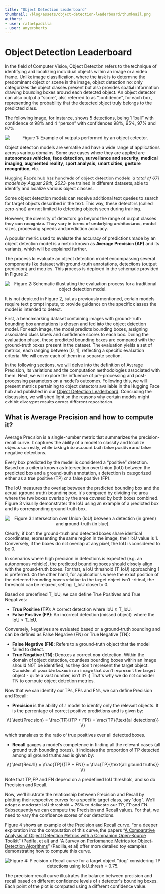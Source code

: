 ```yaml
---
title: "Object Detection Leaderboard"
thumbnail: /blog/assets/object-detection-leaderboard/thumbnail.png
authors:
- user: rafaelpadilla
- user: amyeroberts
---
```


# Object Detection Leaderboard

<!-- {blog_metadata} -->
<!-- {authors} -->

In the field of Computer Vision, Object Detection refers to the technique of identifying and localizing individual objects within an image or a video frame. Unlike image classification, where the task is to determine the predominant object or scene in the image, object detection not only categorizes the object classes present but also provides spatial information drawing bounding boxes around each detected object. An object detector can also output a “score”, also referred to as “confidence”, for each box, representing the probability that the detected object truly belongs to the predicted class.

The following image, for instance, shows 5 detections, being 1 “ball” with confidence of 98% and 4 “person” with confidences 98%, 95%, 97% and 97%.

<!-- ![image](assets/object-detection-leaderboard/intro_object_detection.png)
Figure 1: Example of outputs performed by an object detector. -->

<img class="mx-auto" style="float: left;" padding="5px" width="*" src="/blog/assets/object-detection-leaderboard/intro_object_detection.png">
<center> Figure 1: Example of outputs performed by an object detector. </center>

Object detection models are versatile and have a wide range of applications across various domains. Some use cases where they are applied are **autonomous vehicles**, **face detection**, **surveillance and security**, **medical imaging**, **augmented reality**, **sport analysis**, **smart cities**, **gesture recognition**, etc.

[Hugging Face’s hub](https://huggingface.co/models?pipeline_tag=object-detection) has hundreds of object detection models (*a total of 671 models by August 29th, 2023*) pre trained in different datasets, able to identify and localize various object classes. 

Some object detection models can receive additional text queries to search for target objects described in the text. This way, these detectors (called zero-shot) are not limited to detecting objects seen during training.  

However, the diversity of detectors go beyond the range of output classes they can recognize. They vary in terms of underlying architectures, model sizes, processing speeds and prediction accuracy.

A popular metric used to evaluate the accuracy of predictions made by an object detection model is a metric known as **Average Precision (AP)** and its variants, which will be explained further.

The process to evaluate an object detection model encompassing several components like dataset with ground-truth annotations, detections (output prediction)  and metrics. This process is depicted in the schematic provided in Figure 2:

<!-- ![image](assets/object-detection-leaderboard/pipeline_object_detection.png)
Figure 2: Schematic illustrating the evaluation process for a traditional object detection model -->

<img class="mx-auto" style="float: left;" padding="5px" width="*" src="/blog/assets/object-detection-leaderboard/pipeline_object_detection.png">
<center> Figure 2: Schematic illustrating the evaluation process for a traditional object detection model. </center>


It is not depicted in Figure 2, but as previously mentioned, certain models require text prompt inputs, to provide guidance on the specific classes the model is intended to detect.

First, a benchmarking dataset containing images with ground-truth bounding box annotations is chosen and fed into the object detection model. For each image, the model predicts bounding boxes, assigning associated class labels and confidence scores to each box. During the evaluation phase, these predicted bounding boxes are compared with the ground-truth boxes present in the dataset. The evaluation yields a set of metrics, each ranging between [0, 1], reflecting a specific evaluation criteria. We will cover each of them in a separate section.

In the following sections, we will delve into the definition of Average Precision, its variations and the computation methodologies associated with them. Next, we will explore the influence of pre-processing and post-processing parameters on a model’s outcomes. Following this, we will present metrics pertaining to object detectors available in the Hugging Face hub and published in our [Object Detection Leaderboard](https://huggingface.co/spaces/rafaelpadilla/object_detection_leaderboard). Concluding the discussion, we will shed light on the reasons why certain models might exhibit divergent results across different repositories. 



## What is Average Precision and how to compute it?


Average Precision is a single-number metric that summarizes the precision-recall curve. It captures the ability of a model to classify and localize objects correctly, while taking into account both false positive and false negative detections.

Every box predicted by the model is considered a “positive” detection. Based on a criteria known as Intersection over Union (IoU) between the predicted box and a ground-truth annotation, a detection is categorized either as a true positive (TP) or a false positive (FP). 

The IoU measures the overlap between the predicted bounding box and the actual (ground truth) bounding box. It's computed by dividing the area where the two boxes overlap by the area covered by both boxes combined. Figure 3 visually demonstrates the IoU using an example of a predicted box and its corresponding ground-truth box.


<!-- ![image](assets/object-detection-leaderboard/iou.png)
Figure 3: Intersection over Union (IoU) between a detection (in green) and ground-truth (in blue). -->

<img class="mx-auto" style="float: left;" padding="5px" width="*" src="/blog/assets/object-detection-leaderboard/iou.png">
<center> Figure 3: Intersection over Union (IoU) between a detection (in green) and ground-truth (in blue). </center>

Clearly, if both the ground-truth and detected boxes share identical coordinates, representing the same region in the image, their IoU value is 1. Conversely, if the boxes do not overlap at any pixel, the IoU is considered to be 0.

In scenarios where high precision in detections is expected (e.g. an autonomous vehicle), the predicted bounding boxes should closely align with the ground-truth boxes. For that, a IoU threshold (T_IoU) approaching 1 is preferred. On the other hand, for applications where the exact position of the detected bounding boxes relative to the target object isn’t critical, the threshold can be relaxed, setting T_IoU closer to 0.

Based on predefined T_IoU, we can define True Positives and True Negatives:
* **True Positive (TP)**: A correct detection where IoU ≥ T_IoU.
* **False Positive (FP)**: An incorrect detection (missed object), where the IoU < T_IoU.

Conversely, Negatives are evaluated  based on a ground-truth bounding and can be defined as False Negative (FN) or True Negative (TN):
* **False Negative (FN)**: Refers to a ground-truth object that the model failed to detect.
* **True Negative (TN)**: Denotes a correct non-detection. Within the domain of object detection, countless bounding boxes within an image should NOT be identified, as they don't represent the target object. Consider all possible boxes in an image that don’t represent the target object - quite a vast number, isn’t it? :) That's why we do not consider TN to compute object detection metrics.

Now that we can identify our TPs, FPs and FNs, we can define Precision and Recall:

* **Precision** is the ability of a model to identify only the relevant objects. It is the percentage of correct positive predictions and is given by:

<p style="text-align: center;">
\\( \text{Precision} = \frac{TP}{(TP + FP)} = \frac{TP}{\text{all detections}} \\)
</p>

which translates to the ratio of true positives over all detected boxes.

* **Recall** gauges a model’s competence in finding all the relevant cases (all ground truth bounding boxes). It indicates the proportion of TP detected among all ground truths and is given by:


<p style="text-align: center;">
\\( \text{Recall} = \frac{TP}{(TP + FN)} = \frac{TP}{\text{all ground truths}} \\)
</p>


Note that TP, FP and FN depend on a predefined IoU threshold, and so do Precision and Recall.

Now, we'll illustrate the relationship between Precision and Recall by plotting their respective curves for a specific target class, say "dog".  We’ll adopt a moderate IoU threshold = 75% to delineate our TP, FP and FN. Subsequently we can compute the Precision and Recall values. For that, we need to vary the confidence scores of our detections. 

Figure 4 shows an example of the Precision and Recall curve. For a deeper exploration into the computation of this curve, the papers “[A Comparative Analysis of Object Detection Metrics with a Companion Open-Source Toolkit](https://www.mdpi.com/2079-9292/10/3/2790)” (Padilla, et al) and “[A Survey on Performance Metrics for Object-Detection Algorithms](https://ieeexplore.ieee.org/document/9145130)” (Padilla, et al) offer more detailed toy examples demonstrating how to compute this curve.

<!-- ![image](assets/object-detection-leaderboard/pxr_te_iou075.png)
Figure 4: Precision x Recall curve for a target object “dog” considering TP detections using IoU_thresh = 0.75  -->

<img class="mx-auto" style="float: left;" padding="5px" width="*" src="/blog/assets/object-detection-leaderboard/pxr_te_iou075.png"> <center> Figure 4: Precision x Recall curve for a target object “dog” considering TP detections using IoU_thresh = 0.75. </center>


The precision-recall curve illustrates the balance between precision and recall based on different confidence levels of a detector's bounding boxes. Each point of the plot is computed using a different confidence value. 



